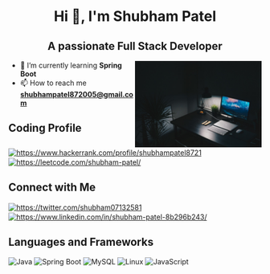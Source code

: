 <h1 align="center">Hi 👋, I'm Shubham Patel</h1>
<h2 align="center">A passionate Full Stack Developer</h2>
<img align="right" src="img1.jpg" height="60%" width="50%" alt="Image to download">

- 🔭 I’m currently learning **Spring Boot**
- 📫 How to reach me **shubhampatel872005@gmail.com**

## Coding Profile
<p align="left">
<a href="https://www.hackerrank.com/profile/shubhampatel8721" target="blank"><img align="center" src="https://raw.githubusercontent.com/rahuldkjain/github-profile-readme-generator/master/src/images/icons/Social/hackerrank.svg" alt="https://www.hackerrank.com/profile/shubhampatel8721" height="28" width="38" /></a>
<a href="https://leetcode.com/Shubham-Patel/" target="blank"><img align="center" src="https://raw.githubusercontent.com/rahuldkjain/github-profile-readme-generator/master/src/images/icons/Social/leet-code.svg" alt="https://leetcode.com/shubham-patel/" height="30" width="40" /></a>
</p>

## Connect with Me
<p align="left">
<a href="https://twitter.com/shubham07132581" target="blank"><img align="center" src="https://raw.githubusercontent.com/rahuldkjain/github-profile-readme-generator/master/src/images/icons/Social/twitter.svg" alt="https://twitter.com/shubham07132581" height="30" width="40" /></a>
<a href="https://www.linkedin.com/in/shubham-patel-8b296b243/" target="blank"><img align="center" src="https://raw.githubusercontent.com/rahuldkjain/github-profile-readme-generator/master/src/images/icons/Social/linked-in-alt.svg" alt="https://www.linkedin.com/in/shubham-patel-8b296b243/" height="30" width="40" /></a>
</p>

## Languages and Frameworks
![Java](https://img.shields.io/badge/Java-007396?style=for-the-badge&logo=java&logoColor=white)
![Spring Boot](https://img.shields.io/badge/Spring_Boot-6DB33F?style=for-the-badge&logo=spring-boot&logoColor=white)
![MySQL](https://img.shields.io/badge/MySQL-4479A1?style=for-the-badge&logo=mysql&logoColor=white)
![Linux](https://img.shields.io/badge/Linux-FCC624?style=for-the-badge&logo=linux&logoColor=black)
![JavaScript](https://img.shields.io/badge/JavaScript-F7DF1E?style=for-the-badge&logo=javascript&logoColor=black)
